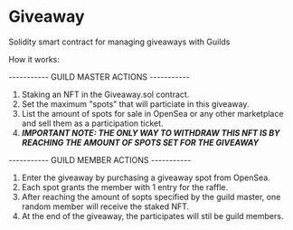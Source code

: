# Giveaway
Solidity smart contract for managing giveaways with Guilds 

How it works:

----------- GUILD MASTER ACTIONS -----------
1. Staking an NFT in the Giveaway.sol contract. 
2. Set the maximum "spots" that will particiate in this giveaway.
3. List the amount of spots for sale in OpenSea or any other marketplace and sell them as a participation ticket.
4. ***IMPORTANT NOTE: THE ONLY WAY TO WITHDRAW THIS NFT IS BY REACHING THE AMOUNT OF SPOTS SET FOR THE GIVEAWAY*** 

----------- GUILD MEMBER ACTIONS -----------
1. Enter the giveaway by purchasing a giveaway spot from OpenSea.
2. Each spot grants the member with 1 entry for the raffle.
3. After reaching the amount of sopts specified by the guild master, one random member will receive the staked NFT.
4. At the end of the giveaway, the participates will stil be guild members.
